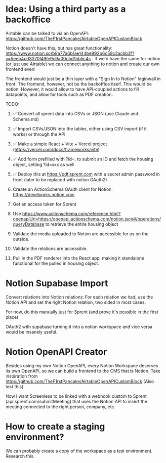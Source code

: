 # Idea: Using a third party as a backoffice

Airtable can be talked to via an OpenAPI: https://github.com/TheF1rstPancake/AirtableOpenAPICustomBlock

Notion doesn't have this, but has great functionality: https://www.notion.so/b8a77a6b1ae144be992b6c59c2acbb3f?v=5eeb4cd3370f49fe9c9a00c5d1bb5c4c . If we'd have the same for notion (or just use Airtable) we can connect anything to notion and create our own frontend even!

The frontend would just be a thin layer with a "Sign In to Notion" loginwall in front. The frontend, however, not be the backoffice itself. This would be notion. However, it would allow to have API-coupled actions to fill datapoints, and allow for tools such as PDF creation.

TODO:

1. ✅ Convert all sprent data into CSVs or JSON (use Claude and Schema.md)

2. ✅ Import CSVs/JSON into the tables, either using CSV import (if it works) or through the API

3. ✅ Make a simple React + Vite + Vercel project (https://vercel.com/docs/frameworks/vite)

4. ✅ Add form prefilled with ?id=, to submit an ID and fetch the housing object, setting ?id=xxx as well

5. ✅ Deploy this at https://pdf.sprent.com with a secret admin password in front (later to be replaced with notion OAuth2)

6. Create an ActionSchema OAuth client for Notion: https://developers.notion.com

7. Get an access token for Sprent

8. Use https://www.actionschema.com/reference.html?openapiUrl=https://openapi.actionschema.com/notion.json#/operations/queryDatabase to retrieve the entire housing object

9. Validate the media uploaded to Notion are accessible for us on the outside.

10. Validate the relations are accessible.

11. Pull in the PDF renderer into the React app, making it standalone functional for the pulled in housing object.

# Notion Supabase Import

Convert relations into Notion relations: For each relation we had, use the Notion API and set the right Notion relation, two sided in most cases.

For now, do this manually just for Sprent (and prove it's possible in the first place)

OAuth2 with supabase turning it into a notion workspace and vice versa would be insanely useful.

# Notion OpenAPI Creator

Besides using my own Notion OpenAPI, every Notion Workspace deserves its own OpenAPI, so we can build a frontend to the CMS that is Notion. Take inspiration from https://github.com/TheF1rstPancake/AirtableOpenAPICustomBlock (Also test this)

Now I want Screenless to be linked with a webhook custom to Sprent (api.sprent.com/submitMeeting) that uses the Notion API to insert the meeting connected to the right person, company, etc.

# How to create a staging environment?

We can probably create a copy of the workspace as a test environment. Research this.
